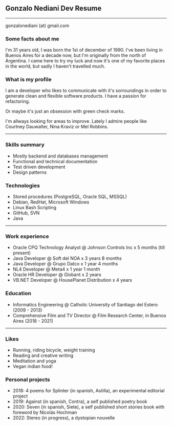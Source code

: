 ## Gonzalo Nediani Dev Resume

---

gonzalonediani (at) gmail.com

### Some facts about me
I'm 31 years old, I was born the 1st of december of 1990. I've been living in Buenos Aires for a decade now, but I'm originally from the north of Argentina. I came here to try my luck and now it's one of my favorite places in the world, but sadly I haven't travelled much.

### What is my profile
I am a developer who likes to communicate with it's sorroundings in order to generate clean and flexible software products. I have a passion for refactoring. 

Or maybe it's just an obsession with green check marks.

I'm allways looking for areas to improve. Lately I admire people like Courtney Dauwalter, Nina Kraviz or Mel Robbins.

---

### Skills summary
- Mostly backend and databases management
- Functional and technical documentation
- Test driven development
- Design patterns

### Technologies
- Stored procedures (PostgreSQL, Oracle SQL, MSSQL)
- Debian, RedHat, Microsoft Windows
- Linux Bash Scripting
- GitHub, SVN
- Java

---

### Work experience

* Oracle CPQ Technology Analyst @ Johnson Controls Inc x 5 months (till present)
* Java Developer @ Soft del NOA x 3 years 8 months
* Java Developer @ Grupo Datco x 1 year 4 months
* NL4 Developer @ Meta4 x 1 year 1 month
* Oracle HR Developer @ Globant x 2 years
* VB.NET Developer @ HousePlanet Distribution x 4 years

### Education

* Informatics Engineering @ Catholic University of Santiago del Estero (2009 - 2013)
* Comprehensive Film and TV Director @ Film Research Center, in Buenos Aires (2018 - 2021)

---

### Likes
* Running, riding bicycle, weight training
* Reading and creative writing
* Meditation and yoga
* Vegan indian food!

### Personal projects
* 2018: 4 poems for Splinter (in spanish, Astilla), an experimental editorial project
* 2019: Against (in spanish, Contra), a self published poetry book
* 2020: Seven (in spanish, Siete), a self published short stories book with foreword by Nicolás Hochman
* 2022: Stereo (in progress), a dystopian nouvelle